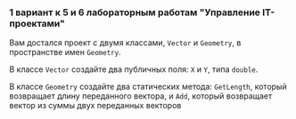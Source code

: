 ### 1 вариант к 5 и 6 лабораторным работам "Управление IT-проектами"

Вам достался проект с двумя классами, `Vector` и `Geometry`, в пространстве имен `Geometry`.

В классе `Vector` создайте два публичных поля: `X` и `Y`, типа `double`.

В классе `Geometry` создайте два статических метода: `GetLength`, который возвращает длину переданного вектора, и `Add`, который возвращает вектор из суммы двух переданных векторов